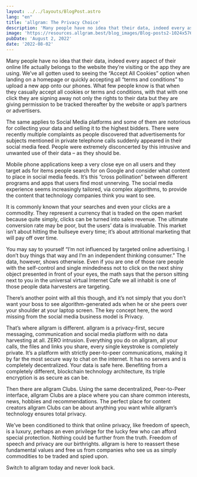 ```yaml
---
layout: ../../layouts/BlogPost.astro
lang: "en"
title: 'allgram: The Privacy Choice'
description: 'Many people have no idea that their data, indeed every aspect of their online life actually belongs to the website they’re visiting or the app they are using. We’ve all...'
image: 'https://resources.allgram.best/blog_images/Blog-posts2-1024x576.jpg'
pubDate: 'August 2, 2022'
date: '2022-08-02'
---
```


Many people have no idea that their data, indeed every aspect of their online life actually belongs to the website they’re visiting or the app they are using. We’ve all gotten used to seeing the “Accept All Cookies” option when landing on a homepage or quickly accepting all “terms and conditions” to upload a new app onto our phones. What few people know is that when they casually accept all cookies or terms and conditions, with that with one click they are signing away not only the rights to their data but they are giving permission to be tracked thereafter by the website or app’s partners or advertisers.

The same applies to Social Media platforms and some of them are notorious for collecting your data and selling it to the highest bidders. There were recently multiple complaints as people discovered that advertisements for subjects mentioned in private telephone calls suddenly appeared in their social media feed. People were extremely disconcerted by this intrusive and unwanted use of their data – as they should be. 

Mobile phone applications keep a very close eye on all users and they target ads for items people search for on Google and consider what content to place in social media feeds. It’s this “cross pollination” between different programs and apps that users find most unnerving.  The social media experience seems increasingly tailored, via complex algorithms, to provide the content that technology companies think you want to see. 

It is commonly known that your searches and even your clicks are a commodity. They represent a currency that is traded on the open market because quite simply, clicks can be turned into sales revenue. The ultimate conversion rate may be poor, but the users’ data is invaluable. This market isn’t about hitting the bullseye every time; it’s about attritional marketing that will pay off over time.

You may say to yourself “I’m not influenced by targeted online advertising. I don’t buy things that way and I’m an independent thinking consumer.” The data, however, shows otherwise.  Even if you are one of those rare people with the self-control and single mindedness not to click on the next shiny object presented in front of your eyes, the math says that the person sitting next to you in the universal virtual Internet Cafe we all inhabit is one of those people data harvesters are targeting.

There’s another point with all this though, and it’s not simply that you don’t want your boss to see algorithm-generated ads when he or she peers over your shoulder at your laptop screen. The key concept here, the word missing from the social media business model is Privacy. 

That’s where allgram is different. allgram is a privacy-first, secure messaging, communication and social media platform with no data harvesting at all. ZERO intrusion. Everything you do on allgram, all your calls, the files and links you share, every single keystroke is completely private. It’s a platform with strictly peer-to-peer communications, making it by far the most secure way to chat on the internet. It has no servers and is completely decentralized. Your data is safe here. Benefiting from a completely different, blockchain technology architecture, its triple encryption is as secure as can be.

Then there are allgram Clubs. Using the same decentralized, Peer-to-Peer interface, allgram Clubs are a place where you can share common interests, news, hobbies and recommendations. The perfect place for content creators allgram Clubs can be about anything you want while allgram’s technology ensures total privacy.

We’ve been conditioned to think that online privacy, like freedom of speech, is a luxury, perhaps an even privilege for the lucky few who can afford special protection. Nothing could be further from the truth. Freedom of speech and privacy are our birthrights. allgram is here to reassert these fundamental values and free us from companies who see us as simply commodities to be traded and spied upon.

Switch to allgram today and never look back.
